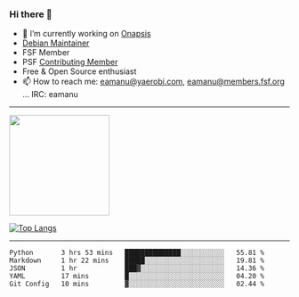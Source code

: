 ### Hi there 👋


- 🔭 I’m currently working on [Onapsis](http://onapsis.com)
- [Debian Maintainer](https://qa.debian.org/developer.php?login=eamanu%40yaerobi.com)
- FSF Member
- PSF [Contributing Member](https://www.python.org/psf/membership/#what-membership-classes-are-there)
- Free & Open Source enthusiast 
- 📫 How to reach me: eamanu@yaerobi.com, eamanu@members.fsf.org ... IRC: eamanu

---

<img height="180em" src="https://github-readme-stats.vercel.app/api?theme=dark&username=eamanu&show_icons=true&hide_border=true&&count_private=true&include_all_commits=true" />

[![Top Langs](https://github-readme-stats.vercel.app/api/top-langs/?theme=dark&username=eamanu&layout=compact)](https://github.com/anuraghazra/github-readme-stats)

---

<!--START_SECTION:waka-->
```text
Python       3 hrs 53 mins   ██████████████░░░░░░░░░░░   55.81 % 
Markdown     1 hr 22 mins    █████░░░░░░░░░░░░░░░░░░░░   19.81 % 
JSON         1 hr            ███▓░░░░░░░░░░░░░░░░░░░░░   14.36 % 
YAML         17 mins         █░░░░░░░░░░░░░░░░░░░░░░░░   04.20 % 
Git Config   10 mins         ▓░░░░░░░░░░░░░░░░░░░░░░░░   02.44 % 
```
<!--END_SECTION:waka-->
